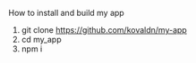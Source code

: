 How to install and build my app

1. git clone https://github.com/kovaldn/my-app
2. cd my_app
3. npm i

